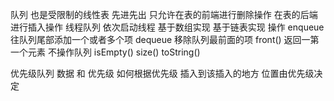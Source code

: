 队列 也是受限制的线性表 先进先出 只允许在表的前端进行删除操作 在表的后端进行插入操作 
线程队列 依次启动线程 基于数组实现 基于链表实现
操作
enqueue 往队列尾部添加一个或者多个项
dequeue 移除队列最前面的项
front() 返回一第一个元素 不操作队列
isEmpty() 
size()
toString()

优先级队列  数据 和 优先级 如何根据优先级 插入到该插入的地方
位置由优先级决定
